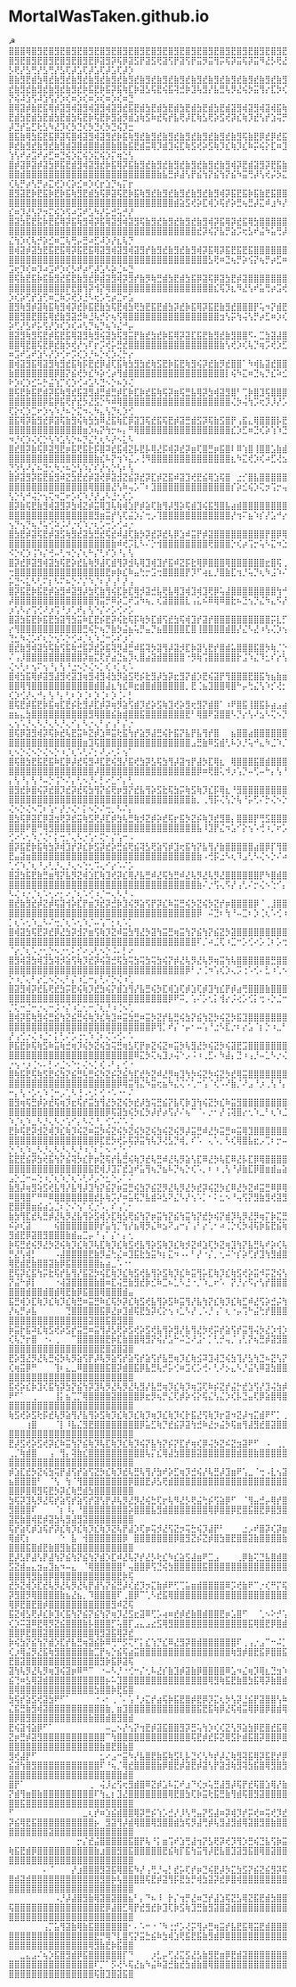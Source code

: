 # MortalWasTaken.github.io
☭⠀⠀⠀
⣿⣿⣿⢿⣿⣻⣟⣿⣻⣟⣿⣻⣟⣿⣻⣟⣿⣻⣟⣿⣻⣟⣿⣻⣟⣿⣻⣟⣿⣻⣟⣿⣻⣟⣿⣻⣟⣿⣻⣟⣿⣻⣟⣿⣻⣟⣿⣻⣟⣿⣻⣟⣿⣻⣟⣿⣻⣟⣿⣻⣟⣿⣻⣟⡿⣽⣻⡽⢯⡿⣽⣫⡟⣽⣫⢟⣽⢫⡟⣽⢫⡟⣭⡻⣭⢻⡭⢯⡽⣭⢯⡽⣭⠻⣜⡣⢟⣜⡣⢟⡜⣣⢛⡜⣣⢛⡜⣣⢏⡼⣡⢏⡼⣡⢏⡼⣡⢏⡼⡱
⣿⣷⣻⣟⣾⣳⢿⣞⣷⣻⣞⣷⣻⣞⣷⣻⣞⣷⣻⣞⣷⣻⣞⣷⣻⣞⣷⣻⣞⣷⣻⣞⣷⣻⣞⣷⣻⣞⣷⣻⣞⣷⣻⣞⣷⣻⣞⣷⣻⣞⣷⣻⣞⣷⣻⣞⣷⣻⣞⣷⣻⣞⡷⣯⣟⡷⣯⡽⣯⢷⣏⡷⣽⣣⢯⣟⢮⣯⢽⣚⡷⣹⢧⣻⡜⣧⣛⢧⡻⣜⢮⡳⣭⢻⡔⣏⡳⢎⡝⢮⠼⣱⢫⠼⣱⢫⡜⡱⢎⠶⡱⢎⠶⡱⢎⠶⡱⢎⠶⣙
⣿⢿⣽⡾⣷⣟⣯⢿⡾⣽⣻⢾⣽⣻⢾⣽⣻⢾⣽⣻⣞⣯⣟⣾⣳⣟⣾⣳⣟⣾⣳⣟⣾⣳⣟⣾⣳⣟⣾⣽⣻⢾⣽⣻⢾⣽⢾⣯⢷⣟⣾⣳⣟⣾⣳⣟⣾⣳⣟⣾⣳⢯⣟⡷⢯⣟⡷⣻⣵⡻⣾⣱⢷⣫⠷⣞⢯⡞⣧⢟⡼⣏⢷⣣⢟⡵⣫⢞⡽⣎⢷⡹⣞⢣⡞⣱⢭⡛⡼⣙⡞⣥⣋⢗⣣⠳⣜⡹⢎⡳⣙⢎⡳⣙⢎⡳⣙⢮⡹⣒
⣿⣯⣷⢿⣳⣯⣟⣯⡿⣽⢯⣿⢾⣽⣻⢾⣽⣻⣞⡷⣯⢷⣻⣞⣷⣻⣞⣷⣻⣞⣷⣻⣞⣷⣻⣞⣷⣻⣞⣷⣻⢯⣷⣟⡿⣞⡿⣞⣯⡿⣞⣷⣻⣞⣷⣻⣞⣷⣻⣾⣽⣿⣾⣿⣿⣾⣿⣷⣿⣷⣯⣟⣾⣭⢿⡹⣾⣹⢮⣏⢷⣫⢞⡵⣫⢷⡹⣎⢷⡹⣎⠷⡭⢮⡕⣏⠶⣹⢱⢣⠞⡴⣩⠞⡴⣋⠶⣙⢮⡱⣍⢮⡱⣍⢮⡱⡍⢶⣑⢣
⣿⡾⣽⡿⣽⡾⣽⣳⡿⣯⣟⣾⣻⢾⣽⣻⣞⡷⣯⢿⡽⣯⣷⣻⣞⣷⣻⣞⣷⣻⣞⣷⣻⣞⣷⣻⣞⣷⣻⢾⡽⣟⣾⣽⣻⡽⣟⣯⣷⣿⣿⣾⣿⣿⣿⣿⣿⣿⣿⣿⣿⣿⣿⣿⣿⣿⣿⣿⣿⣿⣿⣿⣿⣿⣿⣷⣧⣛⡾⣼⢣⡟⣮⢳⡝⣮⢳⡝⣮⠳⣭⢛⡼⢣⢞⡬⡳⣍⢎⢧⡛⡴⢣⡛⡴⣍⢞⡱⢎⡵⣊⠶⡱⢎⡖⣱⡙⢦⡍⡖
⣿⣻⣽⣟⡷⣟⣯⡷⣟⡷⣯⢷⣻⣟⣾⣳⢯⡿⣽⢯⣟⡷⣯⢷⣻⣞⣷⣻⣞⣷⣻⣞⣷⣻⣞⣷⣻⢾⡽⣯⣟⣯⡷⣯⣷⣟⣯⣿⣿⣿⣿⣿⣿⣿⣿⣿⣿⣿⣿⣿⣿⣿⣿⣿⣿⣿⣿⣿⣿⣿⣿⣿⣿⣿⣿⣿⣿⣿⣾⣵⣫⢞⡵⣏⢾⡱⢯⡞⡵⣛⢦⣛⡼⣍⠾⣰⠳⡜⣎⠶⡹⣜⢣⡝⡲⣍⢮⡱⢫⠴⣩⠞⣡⠳⡜⡥⣚⢥⡚⡜
⣿⣽⣳⣯⣟⣯⡷⣟⣯⢿⡽⣯⢷⣻⢾⡽⣯⢿⣽⣻⢾⣽⣻⢯⣷⣻⣞⣷⣻⣞⣷⣻⣞⣷⣻⢾⡽⣯⢿⡽⣞⣯⢿⣳⣿⣿⣿⣿⣿⣿⣿⣿⣿⣿⣿⣿⣿⣿⣿⣿⣿⣿⣿⣿⣿⣿⣿⣿⣿⣿⣿⣿⣿⣿⣿⣿⣿⣿⣿⣿⣿⣿⣞⡽⢮⡝⣧⡛⣵⡩⢖⣣⠞⣬⠳⣥⢛⡼⣌⢳⡱⢎⢧⡚⡵⣊⠶⣉⢧⢛⡤⣛⠴⣋⠼⡱⡜⣆⢧⡙
⣿⢾⣽⡾⣽⣳⣟⣯⣟⣯⢿⡽⣯⣟⣯⢿⣽⣻⢾⣽⣻⢾⣽⣻⡞⣷⣻⣞⣷⣻⣞⣷⣻⢾⡽⣯⢿⡽⣯⣟⣯⣟⣯⣿⣿⣿⣿⣿⣿⣿⣿⣿⣿⣿⣿⣿⣿⣿⣿⣿⣿⣿⣿⣿⣿⣿⣿⣿⣿⣿⣿⣿⣿⣿⣿⣿⣿⣿⣿⣿⣿⣿⣿⣿⣣⢟⠶⣙⢦⡛⡵⢪⡝⢦⡛⡴⣋⠶⣩⢖⡹⢎⠶⡹⠴⣩⠞⡱⢎⡣⠞⡴⢋⡼⣡⠣⡵⣈⠦⣙
⣿⢯⣷⣟⣯⡷⣯⣷⣻⣞⣯⣟⣷⣻⣞⡿⣾⣽⣻⢾⡽⣻⡞⣷⡻⢷⣛⣾⣳⣟⣾⣳⣯⡿⣽⢯⡿⣽⣳⣟⡾⣽⣿⣿⣿⣿⣿⣿⣿⣿⣿⣿⣿⣿⣿⣿⣿⣿⣿⡟⣟⣿⢻⡽⢺⡝⢿⣿⣿⣿⣿⣿⣿⣿⣿⣿⣿⣿⣿⣿⣿⣿⣿⣿⣿⣎⢯⡹⣆⠻⣜⢣⠞⣥⢛⡴⣩⢞⡱⢎⡵⢋⡞⣱⢋⠶⣉⠷⡩⢞⡱⣘⠣⢖⡡⢓⡴⣉⠖⣡
⣿⣻⢷⣻⡾⣽⢷⣯⢷⣻⢾⡽⣞⡷⣯⣟⣷⣳⢯⣟⢾⣳⢟⣳⣟⣯⣟⣾⣳⡽⣞⡷⣯⢿⡽⣯⣟⣷⣻⣞⣿⣿⣿⡟⢥⠲⡝⣾⣟⣿⣿⣻⣿⣟⣿⣯⢿⣞⣷⣻⣽⣚⠷⣘⢧⡚⡕⢦⢫⢿⣿⣿⣿⣿⣿⣿⣿⣿⣿⣿⣿⣿⣿⣿⣿⣿⣲⢣⡭⢳⢬⢣⡛⡴⣋⠶⡱⢎⡵⢋⡜⣣⠞⡥⢫⡜⡱⢎⡱⢎⠴⢣⡙⢦⡙⢦⠱⣌⠚⡤
⣿⣽⣻⢷⣻⢯⣟⡾⣯⣟⣯⢿⣽⣻⢷⣻⢮⣽⣳⢯⣻⣭⡟⣷⣞⣳⣞⡷⣯⢿⡽⣽⣏⣯⣟⣷⣻⣞⣷⣻⣿⣿⠫⠄⣉⣳⣽⣼⣿⣿⣿⢿⣟⣿⢯⣟⡿⣞⣷⡳⢞⡜⢢⠏⡖⡩⢞⡥⣛⣞⣿⣿⣿⣿⣿⣿⣿⣿⣿⣿⣿⣿⣿⣿⣿⣿⣷⢣⢞⡱⢎⢧⡙⢶⡩⢞⡱⣋⠶⣩⠞⣡⠞⣱⠣⡜⡱⢊⠖⡩⢎⡱⡘⠦⡑⢎⡱⢌⡓⡔
⣿⢾⣽⣻⣯⢿⣽⣻⢷⣻⣞⣯⢷⡯⣟⣞⡿⣼⢏⣯⢷⣳⣻⣳⣞⢷⣫⣟⡷⣯⣟⢷⣻⢮⡽⣞⣷⡻⣞⣿⣿⠁⠳⢾⣧⣽⣞⣿⣿⣷⣿⣿⣿⣿⣿⣿⣿⡿⣿⡝⣮⢞⡳⣎⠳⡵⢊⡴⢻⣾⣿⣿⣿⣿⣿⣿⣿⣿⣿⣿⣿⣿⣿⣿⣿⣿⣿⡇⢮⠳⣍⠶⣙⢦⡙⣎⠵⣊⠗⡱⢎⡱⣊⠥⡓⣬⢱⡉⢎⡱⢊⠴⣡⠣⣙⠢⡑⠦⡱⢌
⣿⢯⣟⡷⣯⣟⣾⡽⣯⢷⣻⣞⣯⣽⣻⣼⣛⣾⣛⡾⣏⡷⣏⡷⣞⣯⢷⢯⡽⣶⢯⣛⣧⢿⡽⣳⢾⣽⣻⣿⠃⢉⡷⣿⣹⢯⣿⣿⣿⣿⣿⣿⣿⣿⣿⡿⣯⡿⣯⢟⡞⣞⡳⣜⣫⡑⠳⠾⢿⣿⣿⣿⣿⣿⣿⣿⣿⣿⣿⣿⣿⣿⣿⣿⣿⣿⣿⣿⢌⡳⢬⢳⡩⢖⡹⡸⡜⡡⢏⡕⢎⡱⣉⠖⡱⢢⠱⡘⠦⡑⣍⠲⢄⠳⣄⢣⡙⢆⡱⢊
⣿⣯⢿⡽⣷⣻⣞⡿⣽⢯⣷⣻⢮⢷⣳⣳⠿⣜⣯⢷⣏⡿⣽⣹⢯⣞⣯⢯⣟⡾⣽⣛⣾⣫⡽⢯⣷⣫⣿⡟⢠⣯⣄⢿⣿⣿⣿⡧⣟⣿⣿⣿⣿⣿⣿⣿⣿⣿⣿⣿⣿⣿⣶⡱⢦⡝⢳⡒⠦⡄⠛⢿⣿⣿⣿⣿⣿⣿⣿⣿⣿⣿⣿⣿⣿⣿⣿⣿⣎⡱⣋⠶⣙⢎⡵⢱⠱⣙⠲⡘⢎⡱⢌⢎⡑⢣⠱⣡⢣⡑⠦⡙⣌⢃⢆⠣⡜⠢⣅⠣
⣿⣞⣿⡽⣷⢯⡿⣽⣻⣟⡶⣯⢟⣯⣗⡯⣿⠽⣞⣯⢾⣝⡧⣟⡧⢿⣜⡯⢾⡽⣞⡽⣶⢏⣿⣛⡶⣯⣿⠇⠿⢱⣿⢸⣿⣿⣡⣷⣾⣿⣿⣿⣿⣿⣿⣿⣿⣿⣿⣿⣿⣿⣿⣿⣷⣎⠧⡝⢲⠱⣌⡠⢘⠻⣿⣿⣿⣿⣿⣿⣿⣿⣿⣿⣿⣿⣿⣿⣆⠳⣍⢞⡱⢎⠴⣋⢜⣢⡙⡱⢣⠜⡌⠦⣙⢂⠳⡐⠦⣑⢣⠱⡌⠎⡜⢢⡑⢣⠆⢣
⣿⡾⣽⣻⡽⣯⣟⣷⣻⠾⣝⣳⣟⣞⡾⣽⢞⡿⣽⣺⣝⣮⡽⣞⡽⣏⡾⣝⣯⠾⣽⣹⢞⣟⣮⢿⣱⢯⣿⠀⣐⡊⣿⣧⣿⣿⣿⣿⣿⣿⣿⣿⣿⣿⣿⣿⣿⣿⣿⣿⣿⣿⣿⢿⣿⣿⣿⣜⢣⠷⢤⡡⠉⠆⣹⣿⣿⣿⣿⣿⣿⣿⣿⣿⣿⣿⣿⣿⡎⡵⣊⢮⡱⢍⡲⢩⡒⢤⢣⡑⢣⠚⢬⡑⢢⢍⠲⣉⠖⡡⢎⠱⡘⡜⣠⠣⣘⢂⢎⡡
⣿⡽⣷⢯⣟⣷⣻⢾⣽⣻⡽⣳⢾⣝⡾⣭⢿⣹⢧⢷⢾⣱⡟⡾⣵⢏⣷⢻⡼⣻⡵⢯⣾⣹⢮⣯⣻⣿⣧⣴⣾⣿⣿⣿⣿⣿⣿⣿⣿⣿⣿⣿⣿⣿⣿⣿⣿⣿⣿⣿⣿⣿⣿⣿⣻⣶⣭⡞⢣⢏⣬⡱⡌⢒⡠⢹⣿⣿⣿⣿⣿⣿⣿⣿⣿⣿⣿⣿⡜⢲⠍⣦⠱⡎⡜⣡⠚⡔⢢⡙⢢⡙⢦⡘⢥⢊⠵⡨⠜⡐⢎⠱⡐⢆⡡⢒⡡⢊⠴⡐
⣿⣳⣟⡾⣽⢯⣟⡾⣽⣫⢷⣻⣞⣽⣳⣛⣞⢯⣞⠾⣼⢏⣷⡳⡽⣞⡽⣞⢧⡿⣱⠾⣭⡟⡾⣽⣿⣿⣿⣿⣿⣿⣿⣿⣿⡟⣿⡿⢿⣿⣿⣿⣿⣿⣿⣿⣿⣿⣿⣿⣿⣿⣿⣿⣿⣿⣿⣷⠾⢞⡩⣇⠣⠌⡑⢺⣿⣿⣿⣿⣿⣿⣿⣿⢟⣿⣿⣿⡑⢎⡴⢩⡒⢥⠣⣍⠲⣑⠪⡑⢎⡱⢨⠱⡌⢚⠤⢃⠲⡑⡌⢆⠓⡌⢃⠎⡱⠘⡄⢣
⣿⡽⣞⡿⣽⣻⢾⣽⣳⢯⣟⡵⣞⣧⢷⡻⣼⢏⣾⢻⡽⣺⢧⢿⣹⢾⣹⡞⣯⠾⣝⡯⣗⢿⡿⣿⣿⣿⢿⣿⣿⣿⣿⣿⣿⣖⣿⢯⢀⢒⣿⣿⣿⣿⣿⣿⣿⣿⣿⣿⣿⣿⣿⣿⣿⣿⣟⡶⡷⣎⠷⣤⢓⡒⣩⢒⣿⣿⣿⣿⡟⡹⠋⢴⣆⡘⣿⣷⣏⢲⡘⢥⡙⢆⠳⣨⠱⠌⡥⣙⠢⣅⠣⢃⠍⡆⠣⠍⠦⡑⠌⡌⠱⡈⠆⡜⢠⠃⡜⢠
⣿⡽⣯⣟⡷⣯⣟⡾⣵⣻⠾⣽⣻⡼⣳⢏⣷⢻⢮⣏⡷⣏⢿⡺⣽⣚⣧⢟⣧⢿⣹⢾⣹⢾⣹⢟⡿⢥⣼⣿⣿⣿⣿⣿⣿⣿⣿⢳⠚⡼⣿⣿⣿⣿⣿⣿⣿⣿⣿⣿⣿⣿⣿⣿⢻⣭⡛⠿⡵⣉⠞⣩⠳⢦⡀⢎⣽⣿⣿⣿⣇⢠⣅⠮⠿⢿⠿⣿⣗⠦⣙⢢⡙⣌⠳⣄⠫⡜⡰⢡⠣⡔⢩⢊⠜⡰⢩⠘⡰⢁⠞⡄⢣⠑⡌⠔⡡⢊⠔⡡
⣿⣽⣳⣯⣟⡷⣯⣟⣳⣽⢻⣳⣭⠷⣏⣟⡮⣟⡽⢮⣗⢯⡯⢷⡳⣏⣾⢫⣞⣳⢯⢾⣹⡞⣽⡞⣿⣿⣿⣿⣿⣿⣿⣿⣿⣿⡭⣇⡋⡔⢻⣿⣿⣿⣿⣿⣿⣿⣿⣿⣿⣿⣛⢮⡓⢦⡙⣷⡳⣬⣦⢥⡛⣤⡙⣦⣿⣿⣿⣿⣏⣿⢸⣿⣿⣿⣿⣾⣿⡜⣌⠣⣜⠰⢣⢌⡱⢢⢙⣂⠳⢌⡡⠎⢆⡑⢢⠡⡑⢊⠴⡈⢆⠱⣈⠒⡡⠎⡰⢁
⣿⣞⣷⣻⢾⣽⣳⢯⣷⢫⣯⢷⣚⣯⡽⣞⡵⣯⢽⡻⣼⣛⠾⣯⢽⡳⣽⢻⡼⣽⡺⣏⡷⣽⢣⣟⡞⣿⣾⣥⣿⣿⣿⣯⣿⡳⢷⡈⡑⠌⢠⡸⣿⣿⣿⣿⣿⣿⣿⣿⣿⣿⡽⣶⣍⢏⡞⣴⣙⣦⡹⢆⣿⣴⣽⣾⣿⣿⣿⣿⠐⡻⢷⢩⣿⣿⣿⣿⣿⡗⣨⠱⣌⠹⣂⠎⡔⢣⢌⠢⢃⠆⢢⠍⢢⠘⡄⢣⠘⣐⠢⡑⢌⠢⡁⢎⠰⡁⢆⠡
⣿⢾⣳⣯⢿⡾⣽⣻⣼⣻⢞⣽⣹⢶⣻⢼⣻⢼⣳⡻⣵⣫⢟⡮⣗⣻⡼⣳⡽⣖⣻⡝⣾⡱⣟⢮⣽⡟⢻⣿⣿⣿⣟⣿⣯⢳⣦⣷⣶⣿⣿⢿⢻⣿⣿⣿⣿⣿⣿⣿⣿⣿⣿⣿⣾⣿⣼⣆⢳⣎⠿⣖⣾⣿⣾⣿⣿⣿⣿⣿⡀⣟⢈⣦⣹⣿⣿⢿⣿⠓⡤⢓⣌⢣⠱⡊⢜⡂⢎⡱⢊⡜⢄⠚⡄⢣⠘⡄⢃⠆⡱⢈⠆⡱⢈⠆⡱⢈⠄⡃
⣿⢯⣟⡾⣯⣟⡷⣯⢶⣏⣟⡮⣗⣻⡼⣏⡾⡽⢶⡻⣵⢫⣾⡹⣞⡵⣫⢷⣹⢞⡵⣻⢖⣻⡝⣾⣿⠁⠰⠟⣿⣯⢸⣿⣯⡧⣴⣠⣴⣶⣦⣄⣳⣿⣿⣿⣿⣿⣿⣿⣿⣿⣿⣻⢿⣿⣿⣮⣷⣾⣿⣿⣯⣿⣿⣿⣿⣿⣿⣿⣟⠃⢿⣿⠟⣽⣿⣿⠣⡙⡔⢣⠜⣢⠣⢍⠢⡙⢄⢢⠡⡘⢄⠣⡘⢄⠣⡘⢄⠊⡄⠣⡐⢄⠃⡔⢠⠃⡌⡐
⣿⢯⡿⣽⣻⢾⡽⢯⡷⣞⢧⣟⣭⠷⣝⡾⣱⠿⣭⢗⣯⢳⡞⣵⡻⣼⣛⢮⡗⣯⡝⣧⡟⣧⢻⡞⣿⠀⠀⣦⣿⣿⣴⣿⣿⣿⣿⣿⣿⣿⣿⣿⣿⣿⣿⣿⣿⣿⣿⣿⣿⣿⣶⣹⢯⣿⣿⣿⣿⣿⣿⣿⣿⣿⣿⣿⣿⣿⣿⣿⣿⣠⣛⣷⠿⣫⣾⢃⠧⡱⡘⢥⠚⣄⠳⣈⠱⡈⢆⠢⡑⢌⠢⡑⢌⠢⡑⠰⡈⢆⠡⢃⠌⡂⠜⡠⢂⠅⢢⠁
⣿⢯⣿⣳⣟⣯⣟⣯⠷⣏⡿⡼⣞⢯⣻⠼⣏⣟⢮⣻⡜⣯⢞⣳⡽⣣⢯⣳⢻⡼⣽⢲⡟⣼⡳⣏⢿⣆⠀⢿⣿⣿⣿⣯⣿⣾⣿⣿⣿⣿⣿⣿⣿⣿⣿⣿⣿⣿⣿⣿⣿⣿⣿⣿⡼⣿⣿⣿⣿⣿⣿⣿⣿⣿⣿⣿⣿⣿⣿⣿⣿⣿⡿⠶⢟⣿⢅⠺⡰⢡⡙⠤⢋⠤⠓⡄⢣⠘⡄⢣⠘⡄⢣⠘⠤⡑⢨⠑⠌⡄⢃⠢⡘⠄⡃⠔⣁⠊⡄⢃
⣿⣻⣞⡷⣿⢮⡽⣞⣿⡹⣞⡽⣞⢯⣳⢻⡝⣮⢟⡶⣻⡝⣞⣧⢻⡵⣫⣗⢯⣳⡭⢷⣫⢷⡹⣎⡯⢿⣆⠘⣻⣿⣿⣿⣿⣿⣿⣿⣿⣿⣿⣿⣿⣿⣿⣿⣿⣿⣿⣿⣿⣿⣿⣿⣿⣿⣿⣿⣿⣿⣿⣿⣿⣿⣿⣿⣿⣿⣿⣿⣿⣷⡀⢀⢻⡯⢌⢣⡑⢧⠘⡥⢋⠌⡓⢌⠢⡑⢌⠢⡑⢌⠢⢉⠆⢡⠂⡜⡐⢌⠂⡅⠢⡑⠌⢒⡀⠣⠌⡄
⣿⣳⢯⡿⣽⣏⡿⣽⣲⢟⡽⣞⣭⢷⣫⢟⡼⣏⡾⣳⢧⣛⢷⡺⣝⡾⡵⣞⢯⡖⣯⡳⣝⡮⢷⡹⣞⣻⣿⡄⣿⣿⣿⡟⢛⣫⣿⣿⣿⣿⣿⣿⠟⣿⠛⢿⣻⣿⣿⣿⣿⣿⣿⣿⣿⣿⣿⣿⣿⣿⣿⣿⣿⣿⣿⣿⣿⣿⣿⣿⣿⣿⣧⠸⣹⡟⣌⠲⣡⠊⡕⢢⠡⢚⠰⡈⠖⡡⢊⠔⠡⢂⠱⡈⢌⠂⡅⢒⡈⢄⠣⡐⢡⠂⢍⠂⡌⢡⠒⠠
⣿⡽⣯⣟⡷⣯⢷⣳⡽⢾⣹⡞⡽⣎⡷⣫⡽⣞⡵⣛⣮⢟⣮⢽⣣⢟⣵⢫⡾⣹⢖⣯⢳⡝⣧⢻⡜⣷⣿⣿⣿⣿⣿⣴⣿⡿⡏⢻⣿⣟⣤⣽⣶⣿⣿⣿⣿⣿⣿⣿⣿⣿⣿⣿⣿⣿⣿⣿⣿⣿⣿⣿⣿⣿⣿⣿⣿⣿⣿⣿⣿⣿⣷⠠⢚⡯⣐⠣⢆⠹⣠⢃⠣⢌⠢⡑⠌⠴⢁⢊⠱⡈⢆⠘⡠⢃⡘⢄⡘⢄⠢⢑⢂⠩⢄⠊⡔⠡⠌⡡
⣿⣽⣳⣯⣟⣷⣛⣶⢻⡝⣧⡻⣝⢾⣱⣏⢷⣹⢞⡽⣎⢿⡜⣧⣛⠾⣜⢯⣳⣛⠾⣜⢧⡻⣜⢧⡻⣜⣿⣿⣿⣿⣿⣿⡟⠳⣿⣾⣿⣿⣿⣿⣿⣿⣿⣿⣿⣿⣿⣿⣿⣿⣿⣿⣿⣿⣿⣿⣿⣿⣿⣿⣿⣿⣿⣿⣿⣿⣿⣿⣿⣿⣷⠌⡐⢫⢄⠫⡜⢠⢃⠌⡒⢌⠢⢑⠊⡄⠣⢌⠰⡐⡈⢆⠡⢂⠔⡂⠔⡈⢆⠡⢊⠰⡈⠒⢄⠣⡘⠠
⣿⣞⣷⣻⣞⡾⣝⡾⢯⣽⢺⡵⣏⡟⣶⡹⣞⡽⣚⡷⣹⢮⡻⣵⢫⡟⡽⣎⠷⣭⣛⢮⡳⣝⢮⡳⣝⡞⡶⣿⣿⣿⣿⡿⠈⢀⣸⣿⣿⣿⣿⣿⣿⣿⣿⣿⣿⣿⣿⣿⣿⣿⣿⣿⣿⣿⣿⣿⣿⣿⣿⣿⣿⣿⣿⣿⣿⣿⣿⣿⣿⣿⡿⠀⠬⣙⠆⢳⠘⠤⣉⠆⡱⢈⢆⠡⢊⠰⡁⢆⠡⢂⠱⣀⠣⠌⢒⡈⢆⠡⢂⠱⡈⠤⢡⠉⡂⢆⠡⡁
⣿⢾⣽⣳⢯⣟⡽⣞⡿⣜⣳⡽⣺⡝⣶⢫⢷⡹⣝⠾⣭⣳⢻⣜⡳⣽⢳⣭⣛⢶⣭⢳⡝⣮⢳⡝⣮⣝⡳⣽⣿⣿⣿⣿⣿⣿⣿⣿⣿⣿⣿⣿⣿⣿⣿⣿⣿⣿⣿⣿⣿⣿⣿⣿⣿⣿⣿⣿⣿⣿⣿⣿⣿⣿⣿⣿⣿⣿⣿⣿⣿⣿⠏⡈⠴⣈⢏⠰⣉⠒⡡⢊⠔⡡⢈⠆⡡⢒⠈⡔⡈⢆⠡⡐⢂⡑⠢⡐⢂⠅⡊⠔⡠⢃⠢⡑⠨⠄⡃⠔
⣿⣻⢾⣽⣳⢾⣹⣳⢽⡺⣵⢫⢷⡹⣞⡽⢮⣽⣚⢯⣳⢭⣳⢭⣳⢭⣳⢮⡝⡾⣜⢧⡻⣜⢧⡻⢶⣭⢳⢧⣿⣿⣿⣿⣿⣿⣛⣿⣿⣿⣿⣿⣿⣿⣿⣿⣿⣿⣿⣿⣿⣿⣿⣿⣿⣿⣿⣿⣿⣿⣿⣿⣿⣿⣿⣿⣿⣿⣿⣿⡿⠃⡐⢈⠲⢡⢎⡱⢄⡩⢐⠡⢊⠄⣃⠰⢁⠢⡑⠰⡈⢄⠃⡔⣁⠢⡑⢄⠃⡌⠰⣁⠒⡄⢃⠌⡑⢌⠰⢁
⣿⣽⣻⢾⡽⣞⣧⢟⣞⣳⡭⣟⢮⢷⡹⣞⣳⢮⡝⣾⣱⢻⡜⣧⣛⢮⡳⣏⢾⣱⢏⡾⣱⢏⡾⣹⢳⣎⡟⡾⣴⢛⣿⣿⣿⣷⣿⣿⣿⣿⣿⣿⣿⣿⣿⣿⣿⣿⣿⣿⣿⣿⣿⣿⣿⣿⣿⣿⣿⣿⣿⣿⣿⣿⣿⣿⣿⡿⠟⠭⡀⢡⠌⡡⢂⡅⢺⡔⡨⢔⡡⢊⡅⢒⠠⡑⣈⠒⡈⢅⠒⣈⠒⡐⢄⠒⡨⠐⡌⠰⣁⢂⠒⡈⢆⡘⠰⢈⠢⢁
⣿⢾⡽⣯⢷⣻⢮⣛⣮⢳⣝⣮⣛⢮⢷⡹⣎⢷⣹⠶⣭⣳⣛⠶⣭⡳⣝⡞⣧⣛⢮⣳⡝⣮⢳⣝⡳⢮⣝⡳⣯⣹⣿⣿⣿⣿⣿⣿⣿⣿⣿⣿⣿⣿⣿⣿⣿⣿⣿⣿⣿⣿⣿⣿⣿⣿⣿⣿⣿⣿⣿⣿⣿⣿⡿⢻⡁⠞⡌⠐⡤⠂⠤⢡⠘⣐⠣⣏⡐⠆⡔⣡⠈⡆⡑⠰⣀⠃⡜⢠⢊⡐⢌⠰⣈⠂⡅⢃⠌⡡⢐⢂⠱⢈⠆⢌⠡⢊⠄⠡
⡿⣯⣟⡷⢯⢷⣫⠷⣭⢷⣚⢶⡹⢮⡳⣝⢮⣳⢭⣛⢶⣣⢏⡟⡶⣝⢮⣝⠶⣭⡳⢧⣻⣜⡳⢮⣝⡳⢮⣽⣟⣩⣿⣿⣿⣿⣿⣿⣿⣿⣿⣿⣿⣿⣿⣿⣿⣿⣿⣿⣿⣿⣿⣿⣿⣿⣿⣿⣿⣿⣿⠿⣍⡳⢍⢦⣹⡰⢬⠑⡠⠨⠰⢀⣋⠄⠳⣼⡄⣙⠰⢠⡘⠤⣁⠣⡐⢌⡐⢢⠐⡰⢈⠢⠄⡃⠔⣈⠢⠑⡂⢌⠢⡁⢎⠠⠃⡄⢊⠐
⣿⢷⣯⣟⢯⢷⣫⣟⢮⣳⡝⣮⣛⢧⣛⢮⡳⣝⡮⣝⣮⢳⣏⣞⡳⣝⠾⣜⡻⢶⣹⢳⡳⢮⣝⡳⢮⣝⡳⣞⢿⣭⣿⣿⣿⣿⣿⣿⣿⣿⣿⣿⣿⣿⣿⣿⣿⣿⣿⣿⣿⣿⣿⣿⣿⣿⣿⣿⡿⢿⣭⢻⣌⠳⣭⢖⣦⠳⣌⢌⠡⢁⠒⢡⠈⢎⠡⠜⣷⡈⠜⣠⠘⡰⢀⢣⠘⡄⠒⡄⢣⠐⡡⢂⠱⢈⠒⡠⢁⠣⢘⠠⢂⠅⢊⠐⠡⠐⠂⠌
⣿⣻⢶⢯⣛⡾⡵⣞⢯⢶⡹⣖⢯⡞⣭⣳⢻⣜⡳⣝⢮⡳⣞⡼⣳⢭⣛⣮⡝⣧⢏⡷⣹⢳⢮⣝⡳⣎⠷⣭⣻⣿⣿⣿⣿⣿⣿⣿⣿⣿⣿⣿⣿⣿⣿⣿⣿⣿⣿⣿⣿⣿⣿⣿⣿⣿⡿⢯⣽⣳⢮⡳⣎⡳⡼⡞⡴⢫⡜⠌⢦⠉⠈⠄⡐⠂⡜⢨⢽⣿⡔⢂⠱⣀⠃⢆⠱⣈⠱⡈⢆⠱⣀⠣⡘⢄⠣⡐⢡⠊⡄⠣⢌⠘⡀⢊⠡⠌⠡⢈
⣟⡷⢯⣟⡽⣺⣝⢾⡹⣎⢷⡹⢮⣝⠶⣭⡳⢮⣝⢮⡳⣝⢮⡳⣝⢮⣳⢮⣝⢮⡻⡼⣭⣛⠾⣜⡳⣭⣛⠶⣭⢿⣹⣿⣿⣿⣿⣿⣿⣿⣿⣿⣿⣿⣿⣿⣿⣿⣿⣿⣿⣿⣿⣿⡿⣏⣟⡳⢞⡥⢯⡽⣭⢳⢧⡹⢜⣣⡙⢾⡀⠎⠡⠀⢄⠡⡀⠣⢎⢿⣿⣧⣖⡠⢉⠆⡒⠤⡑⡈⢆⠱⣀⠣⡘⢄⠣⡘⢄⠣⡘⠰⡈⠆⡁⠢⠐⡈⢂⠁
⣯⣟⣟⣮⡽⣳⢞⣯⢳⡝⣮⢽⡳⣎⡟⡶⣝⢯⡞⣧⣛⢮⢷⡹⣞⢧⣛⠾⣜⢧⡻⣵⢣⣏⠿⣜⡳⢧⣏⠿⣜⡧⣏⡿⢿⣿⣿⣿⣿⣿⣿⣿⣿⣿⣿⣿⣿⣿⣿⣿⣿⣿⣿⣯⣟⢾⡸⣹⡍⣞⣱⠞⣥⢻⢦⡙⣦⠧⡙⢦⡑⢎⠡⡀⠆⠰⢀⢣⠘⡼⣷⣏⡿⣿⣶⣾⣤⣵⣠⡑⣈⠒⠤⢑⠰⡈⢆⠱⡈⢆⠡⢃⠜⡠⠑⣂⠑⡠⠁⠌
⣷⣻⡼⢶⣻⢵⣫⢞⣧⢻⡜⣧⢻⡼⣹⢳⡝⣮⡝⡶⣭⣛⢮⣳⡝⣮⣝⡻⣜⢧⡻⣜⡳⣞⡽⢮⣝⡳⣎⠿⣜⡳⣝⠾⣭⣛⠿⡿⢿⠿⣿⢿⣿⠋⠛⠛⠿⣿⣿⣿⣿⣿⣿⣿⣞⡧⢷⡩⡜⠶⣥⢯⡙⣧⣾⠵⣣⠝⣌⠣⡜⢢⠡⡁⠂⠅⣂⠢⠘⢤⢫⡝⣻⣷⣻⢞⣽⣻⣟⣿⡿⣿⣶⣮⣴⣡⣈⠆⡑⠌⢢⠁⢎⡐⠡⡀⠎⢠⢁⠂
⣷⣳⢻⣏⣞⢧⣛⡾⣜⢧⡻⣜⣧⢻⡵⣫⢾⡱⣏⢷⣣⢟⣮⢳⡝⡶⣭⢳⡝⣮⢳⣭⢳⡝⣞⡳⢮⡝⣾⡹⢧⡻⣜⡻⢶⡍⡷⣍⣛⠮⡵⢎⣽⠀⠀⠀⠀⢮⣿⣿⣿⣿⣿⣿⡿⡞⣥⢳⡉⢳⡜⣦⢿⡻⣌⠷⣢⠝⣠⠒⡌⢠⠃⡔⢁⠂⠴⢈⡑⢎⡳⢼⢯⡷⣯⣟⣮⢷⣻⣾⣟⡿⣽⣿⣻⣿⣿⣿⣷⣾⣤⣉⡤⠘⢠⠁⡌⠂⡄⢂
⡷⢯⣛⣞⢮⡻⣜⡳⣝⢮⢷⡹⣎⢷⡹⢧⣏⢷⡹⣎⢷⣫⢞⣧⢻⡵⣫⢷⡹⣎⢷⡺⣝⠾⣱⢏⡳⣝⢶⣹⢳⡝⣧⣛⢧⠞⡵⢎⢧⡛⣜⢣⢾⡃⠀⠀⠀⠠⣼⣿⣿⣿⣿⣟⣷⡻⣬⢓⣌⠶⣹⣯⣗⣳⣭⠳⡆⣍⠲⠠⠄⠃⡜⠐⡌⡀⢂⠬⠑⡎⡵⢋⡞⣹⢳⣻⣾⣿⢿⣟⣾⣟⣷⣿⣿⣽⣷⡿⣯⣿⣿⣿⣿⣿⣦⣴⣀⠡⠐⠂
⣟⢯⡽⣎⣯⢳⡭⣗⢯⡞⣧⢻⡜⣯⣝⡳⢮⣏⢷⡹⣎⢷⣫⢞⣧⢻⡵⣫⢷⡹⣎⠷⣭⢻⡥⣏⢷⡹⣎⢷⣫⢞⡵⣭⠺⡭⣝⢮⢣⡝⣬⠓⡾⡇⠀⠀⠀⠐⢼⣽⣿⣿⣿⣿⣷⣿⠶⣏⢬⣛⣷⣻⣞⡷⣊⠷⣉⠦⣁⠣⣘⠐⡈⠱⣀⠖⠡⠀⡝⡘⡔⠫⡔⢣⡞⣿⣿⣿⣿⣿⣿⣾⣿⣿⣾⣿⣾⢿⣟⣷⡿⣯⣿⣿⢿⣿⣿⣿⣾⣤
⣯⣛⢾⡱⣏⢷⡹⣎⢷⡹⣎⢷⣛⠶⣭⣛⠷⣎⢯⡳⡽⣎⢷⣫⢞⣧⢻⡵⣫⠷⣭⢻⡜⣧⢳⡝⣎⢷⡹⣎⢷⣋⠾⣜⢫⡵⣚⡬⢳⡜⢦⡛⡴⣧⠀⠀⠀⠀⠀⢙⣿⣿⣿⣿⣿⣯⡿⣜⡶⣹⣾⢯⣟⣳⡽⢎⡕⢢⠰⣁⠣⡜⢀⠡⡘⢠⠁⢆⠐⡤⢩⠓⣬⢓⡞⣿⣿⣿⣿⣿⣿⣿⣿⣿⣿⣿⣿⣿⣿⣿⣿⣿⣽⣿⣿⣯⣿⣻⣿⣿
⡷⣭⡗⣯⠽⣎⢷⣫⢞⡵⣫⡞⣭⣛⠶⣭⢻⡼⣣⢟⡵⣫⢞⡵⣫⢞⣧⢻⡵⣻⡜⣧⢻⣜⡳⢞⡭⡞⣵⢫⡞⣭⢻⢬⡳⣜⡱⢺⡱⢎⢧⡙⡖⣿⠀⠐⠄⢀⠀⠀⠉⣿⣿⣿⣿⣿⣟⡷⣏⣷⣿⣿⢿⣻⡝⢮⡜⣡⠓⠬⣑⠜⣨⠂⡁⢃⡚⢤⡈⢠⢃⡝⢦⣛⡾⣽⣻⣿⣿⣿⣿⣿⣿⣿⣿⣿⣿⣿⣿⣿⣿⣿⣿⣿⣟⣿⣽⣿⣽⣿
⣟⡵⣻⣜⡻⣜⢧⣛⢮⡳⢧⡻⣵⢫⡟⡼⢧⡻⣵⢫⡞⣵⢫⡞⣵⢫⡞⣧⣛⢶⡹⣎⢷⣪⠽⣹⢼⣙⢮⣳⢹⡜⣣⢳⣙⠦⣝⢣⡝⢎⢶⣭⡿⠛⠀⠀⠀⢹⠆⣄⣀⠿⣿⣿⣿⣿⣯⣿⡽⣾⣿⣯⡿⣧⣛⢧⡚⡥⢊⠶⣩⢎⡡⢚⠄⢃⠜⡢⣄⠣⡘⣬⢣⠿⣽⣳⣿⣿⣿⣿⣿⣿⣿⣿⣿⣿⣿⣿⣿⣿⣿⣿⣿⣿⣿⣿⣿⣿⣿⣿
⣯⢞⡵⣎⡷⣹⢎⣯⢳⡽⣳⡝⣮⢳⡽⣹⢧⡻⣜⢧⡻⣜⢧⣻⡜⣧⣛⢶⡹⣎⢷⡹⢶⣩⢏⠷⡮⣝⡞⣬⡓⣞⣱⢫⡜⣹⢬⣳⡾⠟⠋⠁⠀⢀⠀⠀⠀⢸⡅⣦⢉⡉⢿⣿⣿⣿⣿⣽⣿⣿⣿⣿⡿⣖⡻⢦⡛⣌⢏⡾⡵⢪⡕⢯⣌⢣⣌⡱⢎⡧⣙⣤⢏⡿⣵⣿⢿⣿⣿⣿⣿⣿⣿⣿⣿⣿⣿⣿⣿⣿⣿⣿⣿⣿⣿⣿⣿⣿⣿⣿
⢷⣫⢞⡵⣫⢗⡯⣞⢧⡻⣵⢻⡜⣧⢻⡵⣫⢷⡹⣎⢷⡹⣎⢷⡹⢶⡹⣎⢷⡹⢎⡗⣯⣜⢫⢷⡹⡖⣽⠲⣝⡼⢲⣍⣾⠟⠋⡁⢀⠀⠀⠀⢰⣿⠀⠀⠀⠈⡇⠸⣧⣌⣻⣟⣿⣿⣿⣿⣿⣿⣿⣿⡿⣥⣋⢷⡙⣞⣮⡽⣽⢳⣚⠷⣜⡲⣬⡳⢯⣶⢻⣼⣻⣞⣿⣽⣿⣿⣿⣿⣿⣿⣿⣿⣿⣿⣿⣿⣿⣿⣿⣿⣿⣿⣿⣿⣿⣿⣿⣿
⣟⡼⣫⢞⡵⣫⢞⡽⣎⠷⣭⢳⡝⣮⢷⡹⢧⣏⢷⡹⣎⢷⡹⢮⡝⣧⢳⡝⡮⡝⣏⡞⢶⢎⡿⢬⡳⣝⠮⣝⣲⣽⠟⠋⠀⠠⠀⢀⡀⢀⡈⢷⣾⣿⠀⠀⢠⠀⢻⡄⢽⣷⣎⣿⣿⣿⣿⣿⣿⣿⣿⣿⣿⢧⡍⣎⢿⣼⣳⣿⣿⣿⣽⣿⣿⣿⣿⣿⣿⣾⣿⣿⣷⣿⣿⣿⣿⣿⣿⣿⣿⣿⣿⣿⣿⣿⣿⣿⣿⣿⣿⣿⣿⣿⣿⣿⣿⣿⣿⣿
⡾⣱⣏⣞⡳⣝⢮⣳⢭⡟⣼⢫⡞⣵⢫⣝⡳⣎⢷⡹⣞⢧⣛⢧⢻⡜⣳⠞⡵⣋⢶⡹⣚⢮⡜⢧⣛⡼⣹⣶⠟⢡⣀⠈⢒⠠⣇⢢⣽⣦⣿⣿⣿⣿⠃⠀⠈⢣⠀⢳⠈⢻⣿⣿⣿⣿⣿⣿⣿⣿⡿⣿⣿⣟⡼⣣⢟⣾⣿⣿⣿⣿⣿⣿⣿⣿⣿⣿⣿⣿⣿⣿⣿⣿⣿⣿⣿⣿⣿⣿⡿⣿⢿⣻⢯⣟⡳⡽⣎⢷⣛⣾⣳⣿⣿⣿⣿⣿⣿⣿
⣳⢯⡽⣹⢧⡻⣜⢯⡞⣵⢫⡞⣵⢫⡞⣽⢣⡟⡼⢧⡻⣜⡻⣜⢮⣓⢏⡖⢧⠻⣜⡣⢟⣬⢓⡮⢫⣵⡿⠋⠀⠈⢻⣤⣚⡤⢿⡞⣿⣻⣿⣿⣿⠏⠀⠀⠀⠈⡆⠸⡄⠘⣿⣿⣿⣿⣿⣿⣿⣿⡵⣿⣿⣿⣧⣻⣾⣿⣿⣿⣿⣿⣿⣿⢿⡿⣿⣿⡿⣟⣿⣯⣿⣟⡿⣿⣻⣿⣽⣟⣷⣿⢾⣟⡾⣽⣳⢧⣻⣼⣻⣽⣿⣿⣿⣿⣿⣿⣿⣿
⢯⡞⣵⢏⡾⣱⢯⡞⡽⣎⢷⡹⣎⢷⡹⣎⢷⡹⣝⢧⡟⣼⡱⢏⡶⢭⡺⣜⢫⣝⡲⢭⣓⢮⡹⣼⡟⠃⠀⠀⠀⣐⡠⠞⣿⡽⢎⡽⣶⢿⣾⢏⡆⠀⠀⠀⠀⠀⠑⠀⣧⠀⢺⣿⣿⣿⣿⣿⣿⡿⠀⣿⣿⣿⣿⣿⣿⣿⡿⣿⣻⣝⡮⣝⡾⣿⣳⣿⣟⣿⣿⣽⣷⣿⣿⣿⣿⣷⣿⣿⣿⣯⣿⣾⣟⣷⣿⣻⣷⣯⣿⣿⣿⣿⣿⣿⣿⣿⣿⣿
⣟⡼⣣⡟⣼⢣⡟⣼⢳⡝⣮⢳⡝⣮⢳⡝⣾⡱⣏⠾⣜⢧⡝⡞⣜⡣⢗⣎⠳⣎⣵⣫⣼⣶⠟⣉⣠⠀⠀⠀⢀⡿⣷⢍⣙⣧⣿⣾⣿⣫⣝⣾⣤⣄⣲⣤⣹⣦⠲⠤⣄⠀⠈⢿⣿⣿⣿⣿⣿⠃⢤⣿⣿⡿⢫⣙⢮⣳⣿⣿⣿⣿⣿⣯⣿⣿⣿⣿⣿⣿⣿⣿⣿⣿⣿⣿⣿⣿⣿⣿⣿⢿⣻⣷⣿⡿⣿⢿⣿⣿⣿⣿⣿⣿⣿⣿⣿⣟⡷⢯
⣞⡳⣝⢾⡱⣏⣞⢧⡻⣜⢧⡻⣜⢧⡟⣼⢣⡝⣮⣛⡼⢎⣞⡹⡲⣍⣷⡾⠟⢋⢉⣥⣶⣾⣿⣿⣿⣿⠿⡩⢞⣷⠟⠉⡐⢎⠛⡍⢯⡽⣻⣿⡻⢿⣿⣿⣿⣿⣷⣦⣜⣦⡀⠹⣿⣿⣿⣿⠏⢀⣿⡿⠉⢁⠣⣞⣯⢿⣿⣿⣿⣿⣿⣿⣿⣿⣿⣿⣿⣿⣿⣿⣿⣿⣿⣿⣿⣿⢿⡿⣟⣿⣟⣿⡾⣿⣿⣿⣿⣿⣿⣿⣿⣿⣿⣿⣻⠾⣝⢯
⣯⣝⢾⣣⢟⡼⣎⡷⣹⢎⣯⢳⡝⣮⡝⣮⢳⡝⢶⡹⣜⣫⣖⣽⠿⢋⡡⢴⠶⣞⡾⣞⣷⣿⣾⣿⣿⣟⡶⣡⣿⠋⠀⠀⢁⠢⠕⡚⢡⢎⡱⠭⣽⠿⣟⢿⡻⣝⣮⣿⣿⣿⣷⡧⣿⣿⣿⡋⢥⣿⡏⣠⣄⣠⣔⣫⢿⣻⣿⣿⣿⣿⣿⣿⣿⣿⣿⣿⣿⣿⣿⣯⢿⣿⣟⡿⣿⣾⣿⣿⡿⣟⣿⣿⣽⣿⣿⣿⣿⣿⣿⣿⣿⢿⣻⣽⣯⢿⡽⣞
⡷⢮⣳⡝⣮⢳⡝⣾⡱⣏⡞⣧⣛⢶⣽⣮⡷⠿⢛⠛⡫⢍⠋⡅⣎⢱⡙⣎⠿⣜⣻⡽⣿⣾⣿⣿⣿⣿⣿⣿⠏⢀⢠⡐⣠⠉⠒⠬⡁⢎⡰⢿⣬⡻⣜⣯⢷⣻⣿⣿⣿⣿⣿⣷⣉⡟⢦⡑⣮⢯⣴⣭⣿⣿⣿⣿⣿⣿⣿⣿⣿⣿⣿⣿⣿⣿⣿⣿⢷⣻⡾⣿⣟⣯⡿⣿⣿⣯⣟⣿⣽⣿⣿⣿⣿⣿⣿⣿⣿⣿⣿⣿⣿⣿⣻⡷⣯⡿⣽⢯
⣽⢳⢧⡻⣜⢧⡻⢶⣹⢮⣽⡶⠿⠛⠉⠀⠐⠤⠣⡘⠐⢊⠒⡌⢂⠧⣜⡎⣷⣹⡾⣽⣷⡿⣿⣿⣿⣿⠿⣡⠲⣌⢶⡹⢿⣆⣙⣲⠱⣮⢙⠶⣣⢿⣽⣾⣿⣿⣿⣿⣿⣿⣿⣿⣿⣿⡦⠥⣹⣿⣿⣿⣿⣿⣿⣿⣿⣿⣿⣿⣿⣿⣿⣿⢿⣻⢷⣯⣟⣷⣿⣳⣯⢿⡽⣷⣿⣾⣿⢿⣿⣿⣿⣿⣿⣿⣿⣿⣿⣿⣿⣿⣿⣳⣿⣿⡷⣟⣯⣿
⣳⢯⡞⣵⣫⢞⣽⣳⠟⠋⠁⠀⠀⠀⠀⠐⠠⠂⢀⠈⠄⢡⠘⡰⣍⡞⣴⢯⡷⣯⣟⣿⡾⣟⡿⡹⣍⢆⡳⢣⡽⣘⣮⡟⣽⣿⣿⢣⠷⣌⣯⣛⣷⣻⢾⣽⣿⣿⣿⣿⣿⣿⣿⣿⣿⣿⣷⡀⣶⣹⣿⣿⣿⣿⣿⣿⣿⣿⣿⣿⣿⣿⣯⣟⣯⢷⡿⣜⢯⢾⣭⢿⡿⣿⡿⣿⣾⢿⣿⡿⣿⣻⣿⣿⣿⣿⣿⣿⣿⣿⣿⣿⣷⣿⣿⣾⣿⣻⣿⣾
⣟⢮⣽⢺⣵⡿⠋⠁⠀⠀⠀⠀⠀⠀⠀⠀⠀⠤⣀⠢⡜⢢⡝⢲⣟⡾⣽⣯⣿⣿⣻⡽⣛⢥⢳⡱⢎⢎⣝⢣⡻⣵⣳⡿⣟⣿⣞⣯⢿⣝⡶⣛⡾⣽⣻⣿⣿⣿⣿⣿⣿⣿⣿⣿⣿⣿⠉⢳⣿⣿⣿⣿⣿⣿⣿⣿⣿⣿⣿⣿⣿⢯⣟⡾⣞⡯⣝⢿⣫⡗⣾⣯⣿⡽⣿⣿⡿⣿⣿⣿⣿⣿⣿⣿⣿⣿⣿⣿⣿⣿⣿⣿⣿⣿⣷⣿⣟⣿⣷⣿
⣻⢞⣼⡟⠋⠀⠀⠀⠀⠀⠀⠀⠀⠀⠀⠀⣂⠔⣠⠒⣭⠳⡜⣧⣿⣟⣷⣯⢷⣫⢇⡧⣙⢎⢣⠳⡞⡼⣌⢷⣻⢽⣯⢿⡽⣯⣟⡞⡿⣮⣽⢳⣿⣻⣿⣿⣿⣿⣿⣿⣿⣿⣿⣿⣿⠏⠘⢦⡈⢿⣞⣿⣿⣿⣿⣷⡿⣿⣟⡾⣽⣟⡾⣽⢣⡟⣽⣺⢷⣻⢽⣳⣯⣿⢿⣻⣿⣻⣽⣿⣿⣿⣿⣿⣿⣿⣿⣿⣿⣿⣿⣿⣿⣿⣿⣿⣿⣿⣾⣿
⣿⡟⠁⠀⠀⠀⠀⠀⠀⠀⠀⠀⠀⠀⢀⠀⢬⡸⣔⢫⢖⣻⣾⣿⠿⣝⡾⣡⠧⣍⠞⣰⠙⢎⡲⢥⣛⣼⣻⡼⢯⡟⣞⢯⣿⣱⢿⡜⣷⡝⣾⢻⣶⣿⣷⣿⣿⣿⣿⣿⣿⣿⣿⣿⠏⢳⣄⡆⣹⣜⣿⣿⣿⣿⣿⣿⣿⢿⣟⣿⣳⢏⡷⣭⢗⣯⣛⣷⢻⣾⢯⣿⣻⣽⣿⣿⣿⣿⣿⣿⣯⣿⣿⣿⣿⣿⣿⣿⣿⣿⣿⣿⣿⣿⣿⣿⣿⣿⣿⣿
⠋⠀⠀⠀⠀⠀⠀⠀⠀⠀⠀⠀⠀⣀⢆⡞⠶⣱⣮⣾⣿⣿⢿⡽⣛⡮⢱⡡⣚⡜⡸⢣⢛⣤⡝⣫⣼⠶⡽⢾⡹⡞⡭⢞⠶⢭⢞⡹⣞⡽⣮⢿⣟⣯⣿⣿⣿⣿⣿⣿⣿⣿⣿⣿⡦⠀⣻⣽⢻⡼⣾⢿⣿⣿⢿⣻⣿⣿⣾⣳⢯⡻⣼⢛⡾⢧⣻⣼⣻⣾⢿⣽⣿⣻⣿⣷⣿⣿⣿⣿⣿⣿⣿⣿⣿⣽⣿⣿⣿⣿⣿⣿⣿⣿⣿⣿⣿⣿⣿⣿
⠀⠀⠀⠀⠀⠀⠀⠀⠀⠀⠀⠀⡒⡌⣞⣬⣿⣿⣿⣿⣿⣯⣿⡟⢧⠘⡅⣶⢩⠞⣱⢛⣼⢲⡝⣣⢟⡽⢞⡹⢻⡱⣛⢮⣙⣧⢫⡷⣭⢷⣯⣟⣾⡿⣿⣿⣿⣿⣿⣿⣿⣿⣿⣿⣷⣰⣿⣿⣻⣿⣯⣿⣿⣿⣿⣿⣟⣮⢷⡏⣯⢳⣭⢻⡼⣟⣧⣿⣹⣽⣻⣯⣿⢿⣿⣽⣿⣿⣿⣿⣿⣿⣿⣿⣿⣿⣿⣿⣿⣿⣿⣿⣿⣿⣿⣿⣿⣿⣿⣿
⠀⠀⠀⠀⠀⠀⠄⠈⠀⠀⠀⡜⣰⣿⣿⣿⣻⣽⣯⢿⣿⣯⠳⡜⢠⢛⡘⢤⡃⣞⡥⢏⡞⡶⣙⢮⣟⡼⡳⣍⣳⣫⡝⣮⣝⣮⣻⡽⢯⣿⣾⣽⣾⣿⣿⣿⣿⣿⣿⣿⣿⣿⣿⣿⣿⣻⣿⡷⢧⣿⣿⣿⣿⢯⣟⡾⣽⢻⡯⣟⣳⡛⢾⣳⣽⡽⣞⡿⣿⢾⣿⣿⣿⣿⣿⣿⣿⣿⣿⣿⣿⣿⣿⣿⣿⣿⣿⣿⣿⣿⣿⣿⣿⣿⣿⣿⣿⣿⣿⣿
⠀⠀⠀⠀⠀⠀⠀⠀⠠⡘⡼⣼⣿⣻⣷⢿⣽⣿⣽⣿⣿⣦⠃⡄⠙⠦⠸⠀⡗⡌⢲⡛⣜⠶⣙⡞⣼⣱⢯⣝⣣⢿⣝⣯⣟⣾⣳⣿⣿⢯⣿⣿⣿⣿⣿⣿⣿⣿⣿⣿⣿⣿⣿⣿⣿⣟⡿⣼⣿⣋⢿⡟⣞⣻⣞⡷⣹⢏⡷⣫⢷⣹⣛⣷⣻⣽⣿⣽⣾⣿⣿⣿⣿⣿⣿⣿⣿⣿⣿⣿⣿⣿⣿⣿⣿⣿⣿⣿⣿⣿⣿⣿⣿⣿⣿⣿⣿⣿⣿⣿
⠀⠀⠀⠀⠀⠀⢠⡉⣥⢻⣽⣷⢿⣷⣯⣿⣿⣿⣿⣿⣿⠂⠄⠡⠒⠐⠈⠳⢐⡚⡡⢜⡭⢻⡴⣛⢶⣭⡞⣧⣟⣯⢿⣭⣟⣾⣿⣿⣿⣿⣿⣿⣿⣿⣿⣿⣿⣿⣿⣿⣿⣿⣿⣿⣟⡛⢿⠙⣇⣿⢫⡝⣭⣓⣮⠷⣳⢾⣱⢟⣯⣟⣯⣷⣻⣾⡿⣿⣿⣿⣿⣿⣿⣿⣿⣿⣿⣿⣿⣿⣿⣿⣿⣿⣿⣿⣿⣿⣿⣿⣿⣿⢿⣻⣷⣟⡷⣯⣿⣿
⠀⠀⣀⣄⣠⠌⢦⡱⣯⣿⣻⣾⡿⣯⣿⣿⣿⣿⣿⣿⡏⠙⠀⠀⠀⡰⣃⡤⢋⣜⣍⣫⣜⣣⣷⣻⣟⣶⡿⣟⣾⣽⣿⣿⣿⣿⣿⣿⣿⣿⣿⣿⣿⣿⣿⣿⣿⣿⣿⣿⣿⣿⣿⣿⠏⡉⠁⡫⢜⠣⢯⣜⣦⠳⣬⠷⣽⣚⣷⣞⣳⣾⣷⣿⢿⣿⣿⣿⣿⣿⣿⣿⣿⣿⣿⣿⣿⣿⣿⣿⣿⣿⣿⣿⣿⣿⣿⣿⣿⣿⣿⣿⣿⢯⣿⣹⣿⣽⣯⣿
